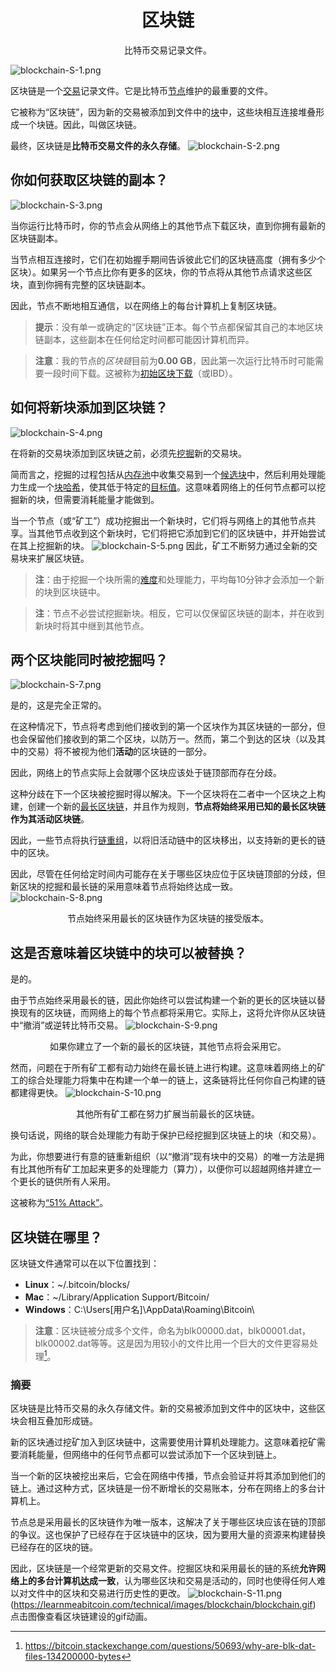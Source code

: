 # <center>区块链</center>
<center>比特币交易记录文件。</center>

![blockchain-S-1.png](img/blockchain-S-1%20(1).png)

区块链是一个[交易](../../Beginners/How%20Bitcoin%20Works/3.Transactions/Transactions.md)记录文件。它是比特币[节点](../../Beginners/How%20Bitcoin%20Works/1.Network/Nodes/Nodes.md)维护的最重要的文件。

它被称为“区块链”，因为新的交易被添加到文件中的[块](../../Beginners/How%20Bitcoin%20Works/2.Mining/2.Blocks/Blocks.md)中，这些块相互连接堆叠形成一个块链。因此，叫做区块链。

最终，区块链是**比特币交易文件的永久存储**。
![blockchain-S-2.png](img/blockchain-S-2%20(1).png)

## 你如何获取区块链的副本？
![blockchain-S-3.png](img/blockchain-S-3%20(1).png)

当你运行比特币时，你的节点会从网络上的其他节点下载区块，直到你拥有最新的区块链副本。

当节点相互连接时，它们在初始握手期间告诉彼此它们的区块链高度（拥有多少个区块）。如果另一个节点比你有更多的区块，你的节点将从其他节点请求这些区块，直到你拥有完整的区块链副本。

因此，节点不断地相互通信，以在网络上的每台计算机上复制区块链。

>**提示**：没有单一或确定的“区块链”正本。每个节点都保留其自己的本地区块链副本，这些副本在任何给定时间都可能因计算机而异。

>**注意**：我的节点的*区块链*目前为**0.00 GB**，因此第一次运行比特币时可能需要一段时间下载。这被称为[初始区块下载](https://btcinformation.org/en/developer-guide#initial-block-download)（或IBD）。

## 如何将新块添加到区块链？
![blockchain-S-4.png](img/blockchain-S-4%20(1).png)

在将新的交易块添加到区块链之前，必须先[挖掘](../Mining/Mining.md)新的交易块。

简而言之，挖掘的过程包括从[内存池](../Node/Memory%20Pool/Memory%20Pool.md)中收集交易到一个[候选块](../Node/Candidate%20Block/Candidate%20Block.md)中，然后利用处理能力生成一个[块哈希](../Block/block-hash/block-hash.md)，使其低于特定的[目标值](../Mining/Target/Target.md)。这意味着网络上的任何节点都可以挖掘新的块，但需要消耗能量才能做到。

当一个节点（或“矿工”）成功挖掘出一个新块时，它们将与网络上的其他节点共享。当其他节点收到这个新块时，它们将把它添加到它们的区块链中，并开始尝试在其上挖掘新的块。
![blockchain-S-5.png](img/blockchain-S-5%20(1).png)
因此，矿工不断努力通过全新的交易块来扩展区块链。

>**注**：由于挖掘一个块所需的[难度](../../Beginners/How%20Bitcoin%20Works/2.Mining/3.Difficulty/Difficulty.md)和处理能力，平均每10分钟才会添加一个新的块到区块链中。

>**注**：节点不必尝试挖掘新块。相反，它可以仅保留区块链的副本，并在收到新块时将其中继到其他节点。

## 两个区块能同时被挖掘吗？
![blockchain-S-7.png](img/blockchain-S-7%20(1).png)

是的，这是完全正常的。

在这种情况下，节点将考虑到他们接收到的第一个区块作为其区块链的一部分，但也会保留他们接收到的第二个区块，以防万一。然而，第二个到达的区块（以及其中的交易）将不被视为他们**活动**的区块链的一部分。

因此，网络上的节点实际上会就哪个区块应该处于链顶部而存在分歧。

这种分歧在下一个区块被挖掘时得以解决。下一个区块将在二者中一个区块之上构建，创建一个新的[最长区块链](./longest-chain/longest-chain.md)，并且作为规则，**节点将始终采用已知的最长区块链作为其活动区块链**。

因此，一些节点将执行[链重组](./chain-reorganisation/chain-reorganisation.md)，以将旧活动链中的区块移出，以支持新的更长的链中的区块。

因此，尽管在任何给定时间内可能存在关于哪些区块应位于区块链顶部的分歧，但新区块的挖掘和最长链的采用意味着节点将始终达成一致。
![blockchain-S-8.png](img/blockchain-S-8%20(1).png)
<center>节点始终采用最长的区块链作为区块链的接受版本。</center>

## 这是否意味着区块链中的块可以被替换？
是的。

由于节点始终采用最长的链，因此你始终可以尝试构建一个新的更长的区块链以替换现有的区块链，而网络上的每个节点都将采用它。实际上，这将允许你从区块链中“撤消”或逆转比特币交易。
![blockchain-S-9.png](img/blockchain-S-9%20(1).png)
<center>如果你建立了一个新的最长的区块链，其他节点将会采用它。</center>

然而，问题在于所有矿工都有动力始终在最长链上进行构建。这意味着网络上的矿工的综合处理能力将集中在构建一个单一的链上，这条链将比任何你自己构建的链都建得更快。
![blockchain-S-10.png](img/blockchain-S-10%20(1).png)
<center>其他所有矿工都在努力扩展当前最长的区块链。</center>

换句话说，网络的联合处理能力有助于保护已经挖掘到区块链上的块（和交易）。

为此，你想要进行有意的链重新组织（以“撤消”现有块中的交易）的唯一方法是拥有比其他所有矿工加起来更多的处理能力（算力），以便你可以超越网络并建立一个更长的链供所有人采用。

这被称为[“51% Attack”](./51-attack/51-attack.md)。

## 区块链在哪里？
区块链文件通常可以在以下位置找到：

* **Linux**：~/.bitcoin/blocks/
* **Mac**：~/Library/Application Support/Bitcoin/
* **Windows**：C:\Users\[用户名]\AppData\Roaming\Bitcoin\
>**注意**：区块链被分成多个文件，命名为blk00000.dat，blk00001.dat，blk00002.dat等等。这是因为用较小的文件比用一个巨大的文件更容易处理[^1]。

### 摘要
区块链是比特币交易的永久存储文件。新的交易被添加到文件中的区块中，这些区块会相互叠加形成链。

新的区块通过挖矿加入到区块链中，这需要使用计算机处理能力。这意味着挖矿需要消耗能量，但网络中的任何节点都可以尝试添加下一个区块到链上。

当一个新的区块被挖出来后，它会在网络中传播，节点会验证并将其添加到他们的链上。通过这种方式，区块链是一份不断增长的交易账本，分布在网络上的多台计算机上。

节点总是采用最长的区块链作为唯一版本，这解决了关于哪些区块应该在链的顶部的争议。这也保护了已经存在于区块链中的区块，因为要用大量的资源来构建替换已经存在的区块的链。

因此，区块链是一个经常更新的交易文件。挖掘区块和采用最长的链的系统**允许网络上的多台计算机达成一致**，认为哪些区块和交易是活动的，同时也使得任何人难以对文件中的区块和交易进行历史性的更改。
![blockchain-S-11.png](img/blockchain-S-11%20(1).png)(https://learnmeabitcoin.com/technical/images/blockchain/blockchain.gif)
点击图像查看区块链建设的gif动画。

[^1]:https://bitcoin.stackexchange.com/questions/50693/why-are-blk-dat-files-134200000-bytes